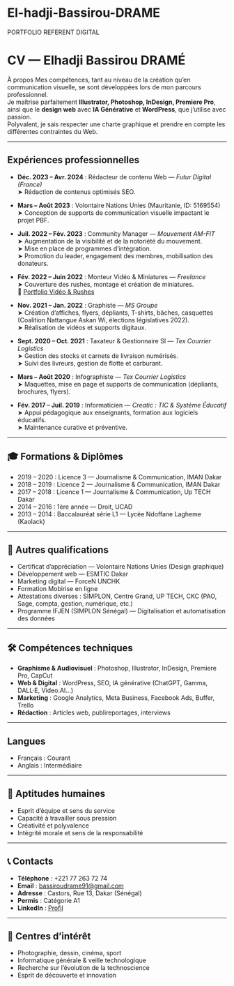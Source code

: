 # El-hadji-Bassirou-DRAME
PORTFOLIO REFERENT DIGITAL
# CV — Elhadji Bassirou DRAMÉ

À propos
Mes compétences, tant au niveau de la création qu’en communication visuelle, se sont développées lors de mon parcours professionnel.  
Je maîtrise parfaitement **Illustrator, Photoshop, InDesign, Premiere Pro**, ainsi que le **design web** avec **IA Générative** et **WordPress**, que j’utilise avec passion.  
Polyvalent, je sais respecter une charte graphique et prendre en compte les différentes contraintes du Web.

---

##  Expériences professionnelles

- **Déc. 2023 – Avr. 2024** : Rédacteur de contenu Web — *Futur Digital (France)*  
  ➤ Rédaction de contenus optimisés SEO.

- **Mars – Août 2023** : Volontaire Nations Unies (Mauritanie, ID: 5169554)  
  ➤ Conception de supports de communication visuelle impactant le projet PBF.

- **Juil. 2022 – Fév. 2023** : Community Manager — *Mouvement AM-FIT*  
  ➤ Augmentation de la visibilité et de la notoriété du mouvement.  
  ➤ Mise en place de programmes d’intégration.  
  ➤ Promotion du leader, engagement des membres, mobilisation des donateurs.  

- **Fév. 2022 – Juin 2022** : Monteur Vidéo & Miniatures — *Freelance*  
  ➤ Couverture des rushes, montage et création de miniatures.  
  🔗 [Portfolio Vidéo & Rushes](https://drive.google.com/drive/folders/1RjV3EN1XNAxae2gHYgK_AU9oHix2w545?usp=drive_link)

- **Nov. 2021 – Jan. 2022** : Graphiste — *MS Groupe*  
  ➤ Création d’affiches, flyers, dépliants, T-shirts, bâches, casquettes (Coalition Nattangue Askan Wi, élections législatives 2022).  
  ➤ Réalisation de vidéos et supports digitaux.  

- **Sept. 2020 – Oct. 2021** : Taxateur & Gestionnaire SI — *Tex Courrier Logistics*  
  ➤ Gestion des stocks et carnets de livraison numérisés.  
  ➤ Suivi des livreurs, gestion de flotte et carburant.  

- **Mars – Août 2020** : Infographiste — *Tex Courrier Logistics*  
  ➤ Maquettes, mise en page et supports de communication (dépliants, brochures, flyers).  

- **Fév. 2017 – Juil. 2019** : Informaticien — *Creatic : TIC & Système Éducatif*  
  ➤ Appui pédagogique aux enseignants, formation aux logiciels éducatifs.  
  ➤ Maintenance curative et préventive.  

---

## 🎓 Formations & Diplômes

- 2019 – 2020 : Licence 3 — Journalisme & Communication, IMAN Dakar  
- 2018 – 2019 : Licence 2 — Journalisme & Communication, IMAN Dakar  
- 2017 – 2018 : Licence 1 — Journalisme & Communication, Up TECH Dakar  
- 2014 – 2016 : 1ère année — Droit, UCAD  
- 2013 – 2014 : Baccalauréat série L1 — Lycée Ndoffane Lagheme (Kaolack)  

---

## 📜 Autres qualifications

- Certificat d’appréciation — Volontaire Nations Unies (Design graphique)  
- Développement web — ESMTIC Dakar  
- Marketing digital — ForceN UNCHK  
- Formation Mobirise en ligne  
- Attestations diverses : SIMPLON, Centre Grand, UP TECH, CKC (PAO, Sage, compta, gestion, numérique, etc.)  
- Programme IFJEN (SIMPLON Sénégal) — Digitalisation et automatisation des données  

---

## 🛠 Compétences techniques

- **Graphisme & Audiovisuel** : Photoshop, Illustrator, InDesign, Premiere Pro, CapCut  
- **Web & Digital** : WordPress, SEO, IA générative (ChatGPT, Gamma, DALL·E, Video.AI…)  
- **Marketing** : Google Analytics, Meta Business, Facebook Ads, Buffer, Trello  
- **Rédaction** : Articles web, publireportages, interviews  

---

##  Langues
- Français : Courant  
- Anglais : Intermédiaire  

---

## 🤝 Aptitudes humaines
- Esprit d’équipe et sens du service  
- Capacité à travailler sous pression  
- Créativité et polyvalence  
- Intégrité morale et sens de la responsabilité  

---

## 📞 Contacts
- **Téléphone** : +221 77 263 72 74  
- **Email** : [bassiroudrame91@gmail.com](mailto:bassiroudrame91@gmail.com)  
- **Adresse** : Castors, Rue 13, Dakar (Sénégal)  
- **Permis** : Catégorie A1  
- **LinkedIn** : [Profil](https://www.linkedin.com/in/elhadji-bassirou-drame-b945039a/)  

---

## 🎯 Centres d’intérêt
- Photographie, dessin, cinéma, sport  
- Informatique générale & veille technologique  
- Recherche sur l’évolution de la technoscience  
- Esprit de découverte et innovation  
